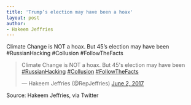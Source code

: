 ```yaml
---
title: 'Trump’s election may have been a hoax'
layout: post
author:
- Hakeem Jeffries
---
```


Climate Change is NOT a hoax. But 45’s election may have been #RussianHacking #Collusion #FollowTheFacts

<blockquote class="twitter-tweet"><p lang="en" dir="ltr">Climate Change is NOT a hoax. But 45&#39;s election may have been <a href="https://twitter.com/hashtag/RussianHacking?src=hash&amp;ref_src=twsrc%5Etfw">#RussianHacking</a> <a href="https://twitter.com/hashtag/Collusion?src=hash&amp;ref_src=twsrc%5Etfw">#Collusion</a> <a href="https://twitter.com/hashtag/FollowTheFacts?src=hash&amp;ref_src=twsrc%5Etfw">#FollowTheFacts</a></p>&mdash; Hakeem Jeffries (@RepJeffries) <a href="https://twitter.com/RepJeffries/status/870630992528248832?ref_src=twsrc%5Etfw">June 2, 2017</a></blockquote> <script async src="https://platform.twitter.com/widgets.js" charset="utf-8"></script>

Source: Hakeem Jeffries, via Twitter
